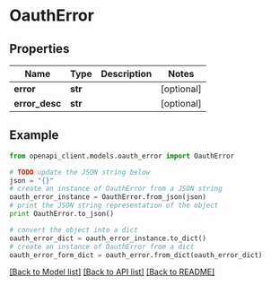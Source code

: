 # OauthError


## Properties

Name | Type | Description | Notes
------------ | ------------- | ------------- | -------------
**error** | **str** |  | [optional] 
**error_desc** | **str** |  | [optional] 

## Example

```python
from openapi_client.models.oauth_error import OauthError

# TODO update the JSON string below
json = "{}"
# create an instance of OauthError from a JSON string
oauth_error_instance = OauthError.from_json(json)
# print the JSON string representation of the object
print OauthError.to_json()

# convert the object into a dict
oauth_error_dict = oauth_error_instance.to_dict()
# create an instance of OauthError from a dict
oauth_error_form_dict = oauth_error.from_dict(oauth_error_dict)
```
[[Back to Model list]](../README.md#documentation-for-models) [[Back to API list]](../README.md#documentation-for-api-endpoints) [[Back to README]](../README.md)


